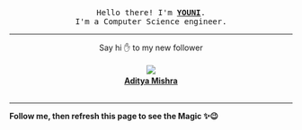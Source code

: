 <p align='center'>
    <samp>Hello there! I'm <b><a href='https://github.com/abdelyouni'>YOUNI</a></b>.<br>
        I'm a Computer Science engineer.
    </samp>
</p>
<hr>
<p align='center'>
    <span>Say hi ✋ to my new follower </span></br></br>
    <img src='https://itspot.ma/github/adimyth_avatar.png'><b></br>
    <a href='https://github.com/adimyth'>Aditya Mishra</a></b></br></br>
</p>
<hr>
<b>Follow me, then refresh this page to see the Magic ✨😉</b>